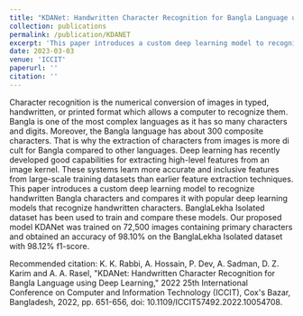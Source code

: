 ```yaml
---
title: "KDANet: Handwritten Character Recognition for Bangla Language using Deep Learning"
collection: publications
permalink: /publication/KDANET
excerpt: 'This paper introduces a custom deep learning model to recognize handwritten Bangla characters and compares it with popular deep learning models that recognize handwritten characters. '
date: 2023-03-03
venue: 'ICCIT'
paperurl: ''
citation: ''
---
```

Character recognition is the numerical conversion of images in typed, handwritten, or printed format which allows a computer to recognize them. Bangla is one of the most complex languages as it has so many characters and digits. Moreover, the Bangla language has about 300 composite characters. That is why the extraction of characters from images is more di cult for Bangla compared to other languages. Deep learning has recently developed good capabilities for extracting high-level features from an image kernel. These systems learn more accurate and inclusive features from large-scale training datasets than earlier feature extraction techniques. This paper introduces a custom deep learning model to recognize handwritten Bangla characters and compares it with popular deep learning models that recognize handwritten characters. BanglaLekha Isolated dataset has been used to train and compare these models. Our proposed model KDANet was trained on 72,500 images containing primary characters and obtained an accuracy of 98.10% on the BanglaLekha Isolated dataset with 98.12% f1-score.

Recommended citation: K. K. Rabbi, A. Hossain, P. Dev, A. Sadman, D. Z. Karim and A. A. Rasel, "KDANet: Handwritten Character Recognition for Bangla Language using Deep Learning," 2022 25th International Conference on Computer and Information Technology (ICCIT), Cox's Bazar, Bangladesh, 2022, pp. 651-656, doi: 10.1109/ICCIT57492.2022.10054708.
